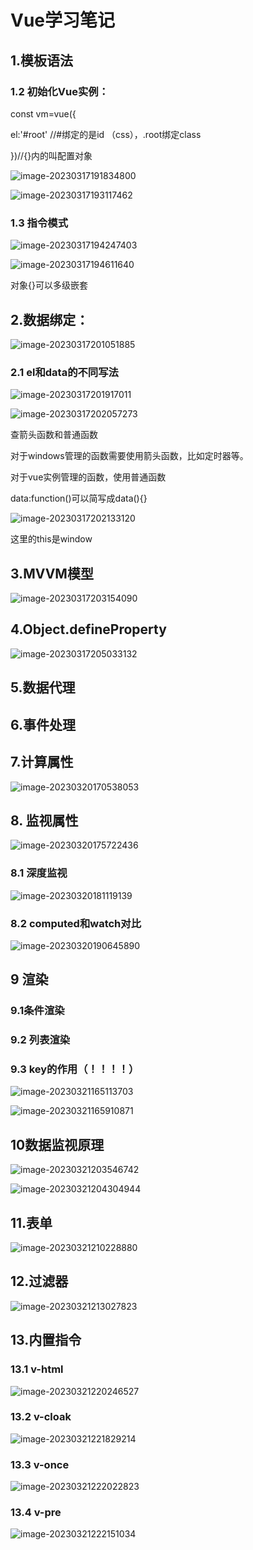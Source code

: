 # Vue学习笔记

## 1.模板语法

### 1.2 初始化Vue实例：

const vm=vue({

el:'#root' //#绑定的是id （css），.root绑定class

})//{}内的叫配置对象

![image-20230317191834800](C:\Users\86156\AppData\Roaming\Typora\typora-user-images\image-20230317191834800.png)



![image-20230317193117462](C:\Users\86156\AppData\Roaming\Typora\typora-user-images\image-20230317193117462.png)

### 1.3 指令模式

![image-20230317194247403](C:\Users\86156\AppData\Roaming\Typora\typora-user-images\image-20230317194247403.png)

![image-20230317194611640](C:\Users\86156\AppData\Roaming\Typora\typora-user-images\image-20230317194611640.png)

对象{}可以多级嵌套

## 2.数据绑定：

![image-20230317201051885](C:\Users\86156\AppData\Roaming\Typora\typora-user-images\image-20230317201051885.png)

### 2.1 el和data的不同写法

![image-20230317201917011](C:\Users\86156\AppData\Roaming\Typora\typora-user-images\image-20230317201917011.png)

![image-20230317202057273](C:\Users\86156\AppData\Roaming\Typora\typora-user-images\image-20230317202057273.png)

<todo> 查箭头函数和普通函数

对于windows管理的函数需要使用箭头函数，比如定时器等。

对于vue实例管理的函数，使用普通函数

data:function()可以简写成data(){}

![image-20230317202133120](C:\Users\86156\AppData\Roaming\Typora\typora-user-images\image-20230317202133120.png)

这里的this是window

## 3.MVVM模型

![image-20230317203154090](C:\Users\86156\AppData\Roaming\Typora\typora-user-images\image-20230317203154090.png)

## 4.Object.defineProperty

![image-20230317205033132](C:\Users\86156\AppData\Roaming\Typora\typora-user-images\image-20230317205033132.png)

## 5.数据代理

## 6.事件处理

## 7.计算属性

![image-20230320170538053](C:\Users\86156\AppData\Roaming\Typora\typora-user-images\image-20230320170538053.png)

## 8. 监视属性

![image-20230320175722436](C:\Users\86156\AppData\Roaming\Typora\typora-user-images\image-20230320175722436.png)

### 8.1 深度监视

![image-20230320181119139](C:\Users\86156\AppData\Roaming\Typora\typora-user-images\image-20230320181119139.png)

### 8.2 computed和watch对比

![image-20230320190645890](C:\Users\86156\AppData\Roaming\Typora\typora-user-images\image-20230320190645890.png)

## 9 渲染

### 9.1条件渲染

### 9.2 列表渲染

### 9.3 key的作用（！！！！）

![image-20230321165113703](C:\Users\86156\AppData\Roaming\Typora\typora-user-images\image-20230321165113703.png)

![image-20230321165910871](C:\Users\86156\AppData\Roaming\Typora\typora-user-images\image-20230321165910871.png)

## 10数据监视原理

![image-20230321203546742](C:\Users\86156\AppData\Roaming\Typora\typora-user-images\image-20230321203546742.png)

![image-20230321204304944](C:\Users\86156\AppData\Roaming\Typora\typora-user-images\image-20230321204304944.png)

## 11.表单

![image-20230321210228880](C:\Users\86156\AppData\Roaming\Typora\typora-user-images\image-20230321210228880.png)

## 12.过滤器

![image-20230321213027823](C:\Users\86156\AppData\Roaming\Typora\typora-user-images\image-20230321213027823.png)

## 13.内置指令

### 13.1 v-html

![image-20230321220246527](C:\Users\86156\AppData\Roaming\Typora\typora-user-images\image-20230321220246527.png)

### 13.2 v-cloak

![image-20230321221829214](C:\Users\86156\AppData\Roaming\Typora\typora-user-images\image-20230321221829214.png)

### 13.3 v-once

![image-20230321222022823](C:\Users\86156\AppData\Roaming\Typora\typora-user-images\image-20230321222022823.png)

### 13.4 v-pre

![image-20230321222151034](C:\Users\86156\AppData\Roaming\Typora\typora-user-images\image-20230321222151034.png)

